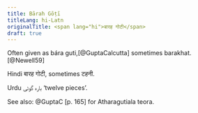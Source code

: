 ```yaml
---
title: Bārah Gōṭī
titleLang: hi-Latn
originalTitle: <span lang="hi">बारह गोटी</span>
draft: true
---
```


Often given as <span lang="hi-Latn" class="aka">bára guti</span>,[@GuptaCalcutta] sometimes <span lang="hi-Latn" class="aka">barakhat</span>.[@Newell59]

Hindi <span lang="hi" class="aka">बारह गोटी</span>, sometimes <span lang="hi" class="aka">टहनी</span>.

Urdu <span lang="ur" class="aka">بارہ گوٹی</span> ‘twelve pieces’.


See also: @GuptaC [p. 165] for Atharagutiala teora.
